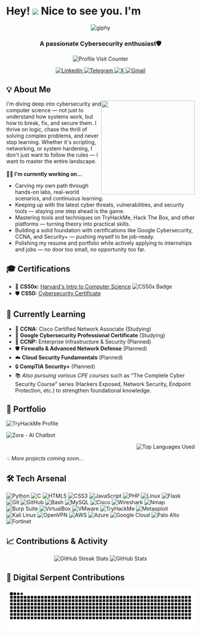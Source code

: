 # Hey! <img src="https://github.com/HameesNisar/HameesNisar/assets/164525130/138f85a4-b81d-4c5b-8ad3-91d47dc78ce3" width="30"/> Nice to see you. I'm 

<p align="center">
  <img src="https://github.com/HameesNisar/HameesNisar/assets/164525130/a975f04b-70f9-4be5-bdf9-eb693502fd7d" alt="giphy">
</p>

<h3 align="center">A passionate Cybersecurity enthusiast🛡</h3>

<!-- Profile Views -->
<p align="center">
  <img src="https://komarev.com/ghpvc/?username=HameesNisar&style=flat-square&color=blueviolet" alt="Profile Visit Counter">
</p>

<!-- Social Media Links -->
<p align="center">
  <a href="https://www.linkedin.com/in/hamees-nisar-bb49072b5/">
    <img src="https://img.shields.io/badge/LinkedIn-0077B5?style=for-the-badge&logo=linkedin&logoColor=white" alt="LinkedIn">
  </a>
  <a href="https://t.me/ChripPine">
    <img src="https://img.shields.io/badge/Telegram-2CA5E0?style=for-the-badge&logo=telegram&logoColor=white" alt="Telegram">
  </a>
  <a href="https://x.com/NerdyPineChrip">
    <img src="https://img.shields.io/badge/X-000000?style=for-the-badge&logo=x&logoColor=white" alt="X">
  </a>
  <a href="mailto:hameesnisar1@gmail.com">
    <img src="https://img.shields.io/badge/Gmail-D14836?style=for-the-badge&logo=gmail&logoColor=white" alt="Gmail">
  </a>
</p>

<h2>💡 About Me</h2> 
<img align="right" width="250" height="250" src="https://github.com/HameesNisar/HameesNisar/assets/164525130/22fe2423-0883-49e4-b886-084b9c711310"/>
I'm diving deep into cybersecurity and computer science — not just to understand how systems work, but how to break, fix, and secure them. I thrive on logic, chase the thrill of solving complex problems, and never stop learning. Whether it's scripting, networking, or system hardening, I don't just want to follow the rules — I want to master the entire landscape.<br>

<br>
<strong>👨‍💻 I'm currently working on...</strong>
<br>
<ul>
  <li>Carving my own path through hands-on labs, real-world scenarios, and continuous learning.</li>
  <li>Keeping up with the latest cyber threats, vulnerabilities, and security tools — staying one step ahead is the game.</li>
  <li>Mastering tools and techniques on TryHackMe, Hack The Box, and other platforms — turning theory into practical skills.</li>
  <li>Building a solid foundation with certifications like Google Cybersecurity, CCNA, and Security+ — pushing myself to be job-ready.</li>
  <li>Polishing my resume and portfolio while actively applying to internships and jobs — no door too small, no opportunity too far.</li>
</ul>

<h2>🎓 <strong>Certifications</strong></h2>
<ul>
  <li>📘 <strong>CS50x:</strong> <a href="https://certificates.cs50.io/f2175dde-2ed6-4624-8818-26e25dcc5a0e.png?size=A4" target="_blank">Harvard's Intro to Computer Science</a>
    <img src="https://cs50.ai/static/img/ddb50.gif" width="20" alt="CS50x Badge" />
  </li>
  <li>🛡️ <strong>CS50:</strong> <a href="https://certificates.cs50.io/faaacf3e-18bc-4fc9-bfbc-f8cabc3054f0.png?size=A4" target="_blank">Cybersecurity Certificate</a></li>
</ul>

<h2>🌱 Currently Learning</h2>
<ul>
  <li>📡 <strong>CCNA:</strong> Cisco Certified Network Associate (Studying)</li>
  <li>🧠 <strong>Google Cybersecurity Professional Certificate</strong> (Studying)</li>
  <li>🚀 <strong>CCNP:</strong> Enterprise Infrastructure & Security (Planned)</li>
  <li>🛡️ <strong>Firewalls & Advanced Network Defense</strong> (Planned)</li>
  <li>☁️ <strong>Cloud Security Fundamentals</strong> (Planned)</li>
  <li>🔒 <strong>CompTIA Security+</strong> (Planned)</li>
  <li>📚 <em>Also pursuing various CPE courses</em> such as "The Complete Cyber Security Course" series (Hackers Exposed, Network Security, Endpoint Protection, etc.) to strengthen foundational knowledge.</li>
</ul>

<!-- Portfolio Section -->
<h2>🚀 Portfolio</h2>
<p align="left">
  <a href="https://tryhackme.com/p/HameesNisar" target="_blank" style="text-decoration: none;">
    <img src="https://img.shields.io/badge/TryHackMe-%20Cybersecurity%20Labs-red?style=for-the-badge&logo=tryhackme" alt="TryHackMe Profile">
  </a>
</p>

<p align="left">
  <a href="https://github.com/HameesNisar/zora-chatbot" target="_blank" style="text-decoration: none;">
    <img src="https://img.shields.io/badge/Zora-%20AI%20Chatbot-blueviolet?style=for-the-badge&logo=github" alt="Zora - AI Chatbot">
  </a>
</p>

<p align="right">
  <img src="https://github-readme-stats.vercel.app/api/top-langs/?username=HameesNisar&layout=compact&langs_count=10&theme=radical" alt="Top Languages Used" />
</p>

<p align="left">
  <em>💡 More projects coming soon...</em>
</p>

<!-- Tech Arsenal Section -->
<h2>🛠️ Tech Arsenal</h2>
<p align="left">
  <!-- Programming Languages -->
  <img src="https://img.shields.io/badge/Python-3776AB?style=for-the-badge&logo=python&logoColor=white" alt="Python" />
  <img src="https://img.shields.io/badge/C-00599C?style=for-the-badge&logo=c&logoColor=white" alt="C" />
  <img src="https://img.shields.io/badge/HTML5-E34F26?style=for-the-badge&logo=html5&logoColor=white" alt="HTML5" />
  <img src="https://img.shields.io/badge/CSS3-1572B6?style=for-the-badge&logo=css3&logoColor=white" alt="CSS3" />
  <img src="https://img.shields.io/badge/JavaScript-F7DF1E?style=for-the-badge&logo=javascript&logoColor=black" alt="JavaScript" />
  <img src="https://img.shields.io/badge/PHP-777BB4?style=for-the-badge&logo=php&logoColor=white" alt="PHP" />
  
  <!-- Operating Systems & Frameworks -->
  <img src="https://img.shields.io/badge/Linux-FCC624?style=for-the-badge&logo=linux&logoColor=black" alt="Linux" />
  <img src="https://img.shields.io/badge/Flask-000000?style=for-the-badge&logo=flask&logoColor=white" alt="Flask" />
  <img src="https://img.shields.io/badge/Git-F05032?style=for-the-badge&logo=git&logoColor=white" alt="Git" />
  <img src="https://img.shields.io/badge/GitHub-181717?style=for-the-badge&logo=github&logoColor=white" alt="GitHub" />
  <img src="https://img.shields.io/badge/Bash-4EAA25?style=for-the-badge&logo=gnu-bash&logoColor=white" alt="Bash" />
  <img src="https://img.shields.io/badge/MySQL-4479A1?style=for-the-badge&logo=mysql&logoColor=white" alt="MySQL" />

  <!-- Cybersecurity Specific -->
  <img src="https://img.shields.io/badge/Cisco-1BA0D7?style=for-the-badge&logo=cisco&logoColor=white" alt="Cisco" />
  <img src="https://img.shields.io/badge/Wireshark-1679A7?style=for-the-badge&logo=wireshark&logoColor=white" alt="Wireshark" />
  <img src="https://img.shields.io/badge/Nmap-0E83CD?style=for-the-badge&logo=nmap&logoColor=white" alt="Nmap" />
  <img src="https://img.shields.io/badge/Burp_Suite-FF6633?style=for-the-badge&logo=burpsuite&logoColor=white" alt="Burp Suite" />
  <img src="https://img.shields.io/badge/VirtualBox-183A61?style=for-the-badge&logo=virtualbox&logoColor=white" alt="VirtualBox" />
  <img src="https://img.shields.io/badge/VMware-607078?style=for-the-badge&logo=vmware&logoColor=white" alt="VMware" />
  <img src="https://img.shields.io/badge/TryHackMe-212C42?style=for-the-badge&logo=tryhackme&logoColor=white" alt="TryHackMe" />
  <img src="https://img.shields.io/badge/Metasploit-E01F27?style=for-the-badge&logo=metasploit&logoColor=white" alt="Metasploit" />
  <img src="https://img.shields.io/badge/Kali_Linux-557C94?style=for-the-badge&logo=kali-linux&logoColor=white" alt="Kali Linux" />
  <img src="https://img.shields.io/badge/OpenVPN-EA7E20?style=for-the-badge&logo=openvpn&logoColor=white" alt="OpenVPN" />
  
  <!-- Cloud Security -->
  <img src="https://img.shields.io/badge/AWS-232F3E?style=for-the-badge&logo=amazonaws&logoColor=white" alt="AWS" />
  <img src="https://img.shields.io/badge/Azure-0078D4?style=for-the-badge&logo=microsoftazure&logoColor=white" alt="Azure" />
  <img src="https://img.shields.io/badge/Google_Cloud-4285F4?style=for-the-badge&logo=googlecloud&logoColor=white" alt="Google Cloud" />
  <img src="https://img.shields.io/badge/Palo_Alto-F04E23?style=for-the-badge&logo=paloaltonetworks&logoColor=white" alt="Palo Alto" />
  <img src="https://img.shields.io/badge/Fortinet-EE3124?style=for-the-badge&logo=fortinet&logoColor=white" alt="Fortinet" />
</p>

<h2>📈 Contributions & Activity</h2>
  
<div align="center">
  <!-- GitHub Streak Stats -->
  <img width="48%" height="180em" src="https://github-readme-streak-stats.herokuapp.com/?user=HameesNisar&theme=radical&hide_border=true" alt="GitHub Streak Stats"/>
  
  <!-- GitHub Stats Card -->
  <img width="48%" height="180em" src="https://github-readme-stats.vercel.app/api?username=HameesNisar&show_icons=true&theme=radical&hide_border=true" alt="GitHub Stats"/>
</div>

<h2>🐍 Digital Serpent Contributions</h2>
  
<p align="center">
  <img src="https://raw.githubusercontent.com/HameesNisar/HameesNisar/output/snake.svg" alt="Snake animation" />
</p>
